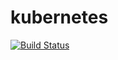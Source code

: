 # kubernetes

[![Build Status](https://travis-ci.org/rhoml/rhoml-kubernetes.svg?branch=master)](https://travis-ci.org/rhoml/rhoml-kubernetes)

